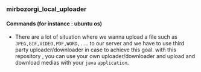 ### mirbozorgi_local_uploader

#### Commands (for instance : ubuntu os)
- There are a lot of situation where we wanna upload a file such as `JPEG,GIF,VIDEO,PDF,WORD,...`
    to our server and we have to use third party uploader/downloader in case to achieve this goal.
    with this repository , you can use your own uploader/downloader and upload and download medias
    with your `java` `application`.
